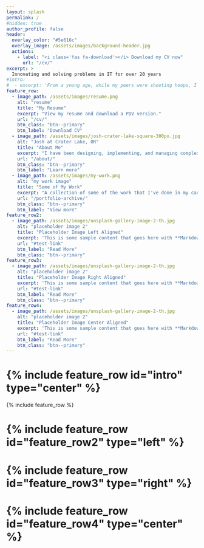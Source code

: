 ```yaml
---
layout: splash
permalink: /
#hidden: true
author_profile: false
header:
  overlay_color: "#5e616c"
  overlay_image: /assets/images/background-header.jpg
  actions:
    - label: "<i class='fas fa-download'></i> Download my CV now"
      url: "/cv/"
excerpt: >
  Innovating and solving problems in IT for over 20 years
#intro: 
#  - excerpt: 'From a young age, while my peers were shooting hoops, I was immersed in the world of technology, coding away. Computers have always been my passion, driving me to develop strong analytical skills and a deep understanding of network protocols and technologies. My ability to swiftly acquire new skills on the fly empowers me to troubleshoot, isolate, and resolve issues with efficiency and precision.'
feature_row:
  - image_path: /assets/images/resume.png
    alt: "resume"
    title: "My Resume"
    excerpt: "View my resume and download a PDV version."
    url: "/cv/"
    btn_class: "btn--primary"
    btn_label: "Download CV"
  - image_path: /assets/images/josh-crater-lake-square-300px.jpg
    alt: "Josh at Crater Lake, OR"
    title: "About Me"
    excerpt: "I have been designing, implementing, and managing complex routed networks for over 15 years..."
    url: "/about/"
    btn_class: "btn--primary"
    btn_label: "Learn more"
  - image_path: /assets/images/my-work.png
    alt: "my work image"
    title: "Some of My Work"
    excerpt: "A collection of some of the work that I've done in my career."
    url: "/portfolio-archive/"
    btn_class: "btn--primary"
    btn_label: "View more"  
feature_row2:
  - image_path: /assets/images/unsplash-gallery-image-2-th.jpg
    alt: "placeholder image 2"
    title: "Placeholder Image Left Aligned"
    excerpt: 'This is some sample content that goes here with **Markdown** formatting. Left aligned with `type="left"`'
    url: "#test-link"
    btn_label: "Read More"
    btn_class: "btn--primary"
feature_row3:
  - image_path: /assets/images/unsplash-gallery-image-2-th.jpg
    alt: "placeholder image 2"
    title: "Placeholder Image Right Aligned"
    excerpt: 'This is some sample content that goes here with **Markdown** formatting. Right aligned with `type="right"`'
    url: "#test-link"
    btn_label: "Read More"
    btn_class: "btn--primary"
feature_row4:
  - image_path: /assets/images/unsplash-gallery-image-2-th.jpg
    alt: "placeholder image 2"
    title: "Placeholder Image Center Aligned"
    excerpt: 'This is some sample content that goes here with **Markdown** formatting. Centered with `type="center"`'
    url: "#test-link"
    btn_label: "Read More"
    btn_class: "btn--primary"
---
```


# {% include feature_row id="intro" type="center" %}

{% include feature_row %}

# {% include feature_row id="feature_row2" type="left" %}

# {% include feature_row id="feature_row3" type="right" %}

# {% include feature_row id="feature_row4" type="center" %}

